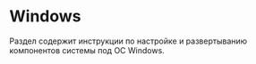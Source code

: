 # Windows
Раздел содержит инструкции по настройке и развертыванию компонентов системы под OC Windows.

